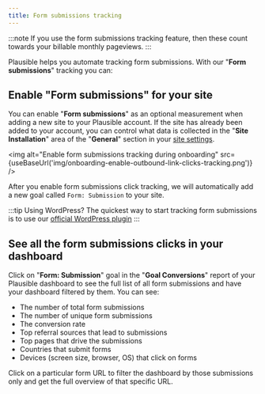 ```yaml
---
title: Form submissions tracking
---
```



:::note
If you use the form submissions tracking feature, then these count towards your billable monthly pageviews.
:::

Plausible helps you automate tracking form submissions. With our "**Form submissions**" tracking you can:

## Enable "Form submissions" for your site

You can enable "**Form submissions**" as an optional measurement when adding a new site to your Plausible account. If the site has already been added to your account, you can control what data is collected in the "**Site Installation**" area of the "**General**" section in your [site settings](website-settings.md).

<!-- TODO -->
<img alt="Enable form submissions tracking during onboarding" src={useBaseUrl('img/onboarding-enable-outbound-link-clicks-tracking.png')} />

After you enable form submissions click tracking, we will automatically add a new goal called `Form: Submission` to your site.

:::tip Using WordPress?
The quickest way to start tracking form submissions is to use our [official WordPress plugin](https://plausible.io/wordpress-analytics-plugin)
:::

## See all the form submissions clicks in your dashboard

Click on "**Form: Submission**" goal in the "**Goal Conversions**" report of your Plausible dashboard to see the full list of all form submissions and have your dashboard filtered by them. You can see:

* The number of total form submissions
* The number of unique form submissions
* The conversion rate
* Top referral sources that lead to submissions
* Top pages that drive the submissions
* Countries that submit forms
* Devices (screen size, browser, OS) that click on forms

Click on a particular form URL to filter the dashboard by those submissions only and get the full overview of that specific URL.

